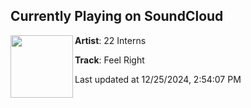 ## Currently Playing on SoundCloud

[<img align="left" width="100" src="https://i1.sndcdn.com/artworks-7oOZ0z6DpH7JujFy-XOHM0Q-t500x500.jpg">](https://soundcloud.com/22interns/22-interns-feel-right)

**Artist**: 22 Interns 

**Track**: Feel Right

Last updated at 12/25/2024, 2:54:07 PM

